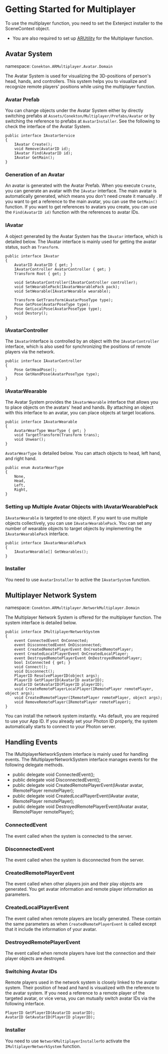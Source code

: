 # Getting Started for Multiplayer

To use the multiplayer function, you need to set the Extenject installer to the SceneContext object. 
* You are also required to set up [ARUtility](https://github.com/MESON-inc/Conekton/blob/develop/jp/GettingStarted-ARUtility.md) for the Multiplayer function.

## Avatar System

namespace: `Conekton.ARMultiplayer.Avatar.Domain`

The Avatar System is used for visualizing the 3D-positions of person's head, hands, and controllers. This system helps you to visualize and recognize remote players' positions while using the multiplayer function.

### Avatar Prefab

You can change objects under the Avatar System either by directly switching prefabs at `Assets/Conekton/Multiplayer/Prefabs/Avatar` or by switching the reference to prefabs at `AvatarInstaller`.
See the following to check the interface of the Avatar System.

```
public interface IAvatarService
{
    IAvatar Create();
    void Remove(AvatarID id);
    IAvatar Find(AvatarID id);
    IAvatar GetMain();
}

```

### Generation of an Avatar

An avatar is generated with the Avatar Prefab. When you execute `Create`, you can generate an avatar with the `IAvatar` interface. 
The main avatar is automatically generated, which means you don't need create it manually . If you want to get a reference to the main avatar, you can use the `GetMain()` function. 
If you want to get references to avatars you create, you can use the `Find(AvatarID id)` function with the references to avatar IDs.

### IAvatar

A object generated by the Avatar System has the `IAvatar` interface, which is detailed below. 
The IAvatar interface is mainly used for getting the avatar status, such as `Transform`.

```
public interface IAvatar
{
    AvatarID AvatarID { get; }
    IAvatarController AvatarController { get; }
    Transform Root { get; }

    void SetAvatarController(IAvatarController controller);
    void SetWearablePack(IAvatarWearablePack pack);
    void SetWearable(IAvatarWearable wearable);

    Transform GetTransform(AvatarPoseType type);
    Pose GetPose(AvatarPoseType type);
    Pose GetLocalPose(AvatarPoseType type);
    void Destory();
}

```

### IAvatarController

The `IAvatar`interface is controlled by an object with the `IAvatarController` interface, which is also used for synchronizing the positions of remote players via the network.

```
public interface IAvatarController
{
    Pose GetHeadPose();
    Pose GetHandPose(AvatarPoseType type);
}

```

### IAvatarWearable

The Avatar System provides the `IAvatarWearable` interface that allows you to place objects on the avatars' head and hands.
By attaching an object with this interface to an avatar, you can place objects at target locations.

```
public interface IAvatarWearable
{
    AvatarWearType WearType { get; }
    void TargetTransform(Transform trans);
    void Unwear();
}

```

`AvatarWearType` is detailed below. 
You can attach objects to head, left hand, and right hand.

```
public enum AvatarWearType
{
    None,
    Head,
    Left,
    Right,
}

```

### Setting up Multiple Avatar Objects with IAvatarWearablePack

`IAvatarWearable` is targeted to one object. If you want to use multiple objects collectively,  you can use `IAvatarWearablePack`. 
You can set any number of wearable objects to target objects by implementing the `IAvatarWearablePack` interface.

```
public interface IAvatarWearablePack
{
    IAvatarWearable[] GetWearables();
}

```

### Installer

You need to use `AvatarInstaller` to active the `IAvatarSystem` function.


## Multiplayer Network System

namespace: `Conekton.ARMultiplayer.NetworkMultiplayer.Domain`

The Multiplayer Network System is offered for the multiplayer function. 
The system interface is detailed below.

```
public interface IMultiplayerNetworkSystem
{
    event ConnectedEvent OnConnected;
    event DisconnectedEvent OnDisconnected;
    event CreatedRemotePlayerEvent OnCreatedRemotePlayer;
    event CreatedLocalPlayerEvent OnCreatedLocalPlayer;
    event DestroyedRemotePlayerEvent OnDestroyedRemotePlayer;
    bool IsConnected { get; }
    void Connect();
    void Disconnect();
    PlayerID ResolvePlayerID(object args);
    PlayerID GetPlayerID(AvatarID avatarID);
    AvatarID GetAvatarID(PlayerID playerID);
    void CreateRemotePlayerLocalPlayer(IRemotePlayer remotePlayer, object args);
    void CreatedRemotePlayer(IRemotePlayer remotePlayer, object args);
    void RemoveRemotePlayer(IRemotePlayer remotePlayer);
}

```

You can install the network system instantly. *As default, you are required to use your App ID. 
If you already set your Photon ID properly, the system automatically starts to connect to your Photon server.

## Handling Events

The IMultiplayerNetworkSystem interface is mainly used for handling events. The IMultiplayerNetworkSystem interface manages events for the following delegate methods.

- public delegate void ConnectedEvent();
- public delegate void DisconnectedEvent();
- public delegate void CreatedRemotePlayerEvent(IAvatar avatar, IRemotePlayer remotePlayer);
- public delegate void CreatedLocalPlayerEvent(IAvatar avatar, IRemotePlayer remotePlayer);
- public delegate void DestroyedRemotePlayerEvent(IAvatar avatar, IRemotePlayer remotePlayer);

### ConnectedEvent

The event called when the system is connected to the server.

### DisconnectedEvent

The event called when the system is disconnected from the server.

### CreatedRemotePlayerEvent

The event called when other players join and their play objects are generated. You get avatar information and remote player information as parameters.

### CreatedLocalPlayerEvent

The event called when remote players are locally generated. These contain the same parameters as when `CreatedRemotePlayerEvent` is called except that it include the information of your avatar.

### DestroyedRemotePlayerEvent

The event called when remote players have lost the connection and their player objects are destroyed.

### Switching Avatar IDs

Remote players used in the network system is closely linked to the avatar system. Their position of head and hand is visualized with the reference to the avatar system. 
If you need a reference to a remote player of the targeted avatar, or vice versa, you can mutually switch avatar IDs via the following interface.

```
PlayerID GetPlayerID(AvatarID avatarID);
AvatarID GetAvatarID(PlayerID playerID);
```

### Installer

You need to use `NetworkMultiplayerInstaller`to activate the `IMultiplayerNetworkSystem` function.